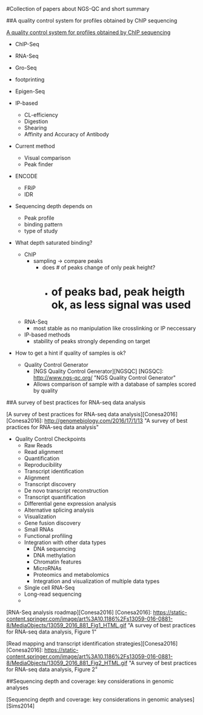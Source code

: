 #Collection of papers about NGS-QC and short summary

##A quality control system for profiles obtained by ChIP sequencing

[A quality control system for profiles obtained by ChIP sequencing][Mendoza-Parra2013]

[Mendoza-Parra2013]: http://nar.oxfordjournals.org/lookup/doi/10.1093/nar/gkt829 "A quality control system for profiles obtained by ChIP sequencing"

  * ChIP-Seq
  * RNA-Seq
  * Gro-Seq
  * footprinting
  * Epigen-Seq
  * IP-based 
      * CL-efficiency
      * Digestion
      * Shearing
      * Affinity and Accuracy of Antibody
  * Current method
      * Visual comparison
      * Peak finder
  * ENCODE
      * FRiP
      * IDR
  * Sequencing depth depends on
      * Peak profile
      * binding pattern
      * type of study
  * What depth saturated binding?
      * ChIP
          * sampling -> compare peaks
              *  does # of peaks change of only peak height?
                  *  # of peaks bad, peak heigth ok, as less signal was used
      *  RNA-Seq
          *  most stable as no manipulation like crosslinking or IP neccessary
      *  IP-based methods
          *  stability of peaks strongly depending on target

  *  How to get a hint if quality of samples is ok?
      *  Quality Control Generator
          *  [NGS Quality Control Generator][NGSQC]
			 [NGSQC]: http://www.ngs-qc.org/ "NGS Quality Control Generator"
          *  Allows comparison of sample with a database of samples scored by quality 
  

##A survey of best practices for RNA-seq data analysis

[A survey of best practices for RNA-seq data analysis][Conesa2016]
[Conesa2016]: http://genomebiology.com/2016/17/1/13 "A survey of best practices for RNA-seq data analysis"

  * Quality Control Checkpoints
      * Raw Reads
      * Read alignment
      * Quantification
      * Reproducibility
      * Transcript identification
      * Alignment
      * Transcript discovery
      * De novo transcript reconstruction
      * Transcript quantification
      * Differential gene expression analysis
      * Alternative splicing analysis
      * Visualization
      * Gene fusion discovery
      * Small RNAs
      * Functional profiling
      * Integration with other data types
          * DNA sequencing
          * DNA methylation
          * Chromatin features
          * MicroRNAs
          * Proteomics and metabolomics
          * Integration and visualization of multiple data types
      * Single cell RNA-Seq
      * Long-read sequencing
      * 

[RNA-Seq analysis roadmap][Conesa2016]
[Conesa2016]: https://static-content.springer.com/image/art%3A10.1186%2Fs13059-016-0881-8/MediaObjects/13059_2016_881_Fig1_HTML.gif "A survey of best practices for RNA-seq data analysis, Figure 1"
	
[Read mapping and transcript identification strategies][Conesa2016]
[Conesa2016]: https://static-content.springer.com/image/art%3A10.1186%2Fs13059-016-0881-8/MediaObjects/13059_2016_881_Fig2_HTML.gif "A survey of best practices for RNA-seq data analysis, Figure 2"

##Sequencing depth and coverage: key considerations in genomic analyses

[Sequencing depth and coverage: key considerations in genomic analyses][Sims2014]

[Sequencing depth and coverage: key considerations in genomic analyses]: http://www.nature.com/doifinder/10.1038/nrg3642 "Sequencing depth and coverage: key considerations in genomic analyses"



